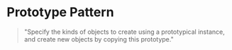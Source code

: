 # Prototype Pattern

> "Specify the kinds of objects to create using a prototypical instance, and create new objects by copying this prototype."
